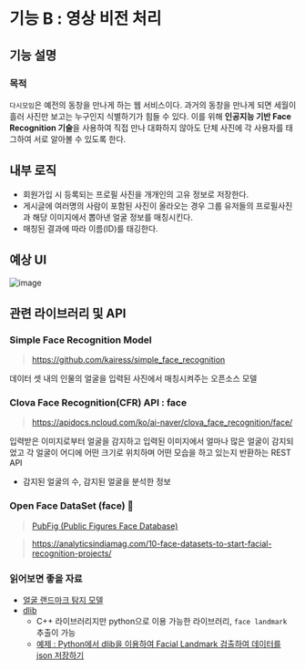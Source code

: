 # 기능 B : 영상 비전 처리

## 기능 설명

### 목적

`다시모임`은 예전의 동창을 만나게 하는 웹 서비스이다.
과거의 동창을 만나게 되면 세월이 흘러 사진만 보고는 누구인지 식별하기가 힘들 수 있다.
이를 위해 **인공지능 기반 Face Recognition 기술**을 사용하여 직접 만나 대화하지 않아도 단체 사진에 각 사용자를 태그하여 서로 알아볼 수 있도록 한다.

## 내부 로직

- 회원가입 시 등록되는 프로필 사진을 개개인의 고유 정보로 저장한다.
- 게시글에 여러명의 사람이 포함된 사진이 올라오는 경우 그룹 유저들의 프로필사진과 해당 이미지에서 뽑아낸 얼굴 정보를 매칭시킨다. 
- 매칭된 결과에 따라 이름(ID)를 태깅한다.


## 예상 UI

![image](https://user-images.githubusercontent.com/43700074/89024829-b843e580-d360-11ea-9978-943d8bae130c.png)


## 관련 라이브러리 및 API

### Simple Face Recognition Model

> https://github.com/kairess/simple_face_recognition

데이터 셋 내의 인물의 얼굴을 입력된 사진에서 매칭시켜주는 오픈소스 모델

### Clova Face Recognition(CFR) API : face

> https://apidocs.ncloud.com/ko/ai-naver/clova_face_recognition/face/

입력받은 이미지로부터 얼굴을 감지하고 입력된 이미지에서 얼마나 많은 얼굴이 감지되었고 각 얼굴이 어디에 어떤 크기로 위치하며 어떤 모습을 하고 있는지 반환하는 REST API
- 감지된 얼굴의 수, 감지된 얼굴을 분석한 정보

### Open Face DataSet (face) 🙂

> [PubFig (Public Figures Face Database)](https://www.cs.columbia.edu/CAVE/databases/pubfig)

> https://analyticsindiamag.com/10-face-datasets-to-start-facial-recognition-projects/


### 읽어보면 좋을 자료

- [얼굴 랜드마크 탐지 모델](https://blog.naver.com/PostView.nhn?blogId=chandong83&logNo=221487549771&categoryNo=0&parentCategoryNo=0&viewDate=&currentPage=1&postListTopCurrentPage=1&from=postView)
- [dlib](http://dlib.net/python/index.html)
  - C++ 라이브러리지만 python으로 이용 가능한 라이브러리, `face landmark` 추출이 가능
  - [예제 : Python에서 dlib을 이용하여 Facial Landmark 검출하여 데이터를 json 저장하기](https://velog.io/@choiiis/Python%EC%97%90%EC%84%9C-dlib%EC%9D%84-%EC%9D%B4%EC%9A%A9%ED%95%98%EC%97%AC-Facial-Landmark-%EA%B2%80%EC%B6%9C%ED%95%98%EC%97%AC-%EB%8D%B0%EC%9D%B4%ED%84%B0%EB%A5%BC-json-%EC%A0%80%EC%9E%A5%ED%95%98%EA%B8%B0)
